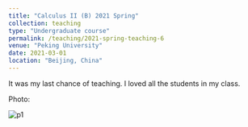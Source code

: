 ```yaml
---
title: "Calculus II (B) 2021 Spring"
collection: teaching
type: "Undergraduate course"
permalink: /teaching/2021-spring-teaching-6
venue: "Peking University"
date: 2021-03-01
location: "Beijing, China"
---
```


It was my last chance of teaching. I loved all the students in my class.

Photo:

![p1](https://zijiejin.github.io/images/IMG_1085.JPG)
